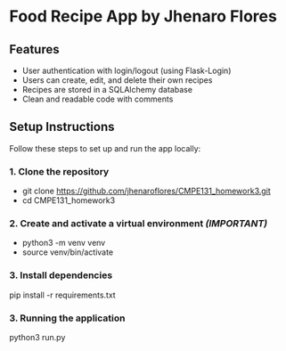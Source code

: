 # Food Recipe App by Jhenaro Flores

## Features

- User authentication with login/logout (using Flask-Login)
- Users can create, edit, and delete their own recipes
- Recipes are stored in a SQLAlchemy database
- Clean and readable code with comments

## Setup Instructions

Follow these steps to set up and run the app locally:

### 1. Clone the repository
- git clone https://github.com/jhenaroflores/CMPE131_homework3.git
- cd CMPE131_homework3

### 2. Create and activate a virtual environment *(IMPORTANT)*
- python3 -m venv venv
- source venv/bin/activate

### 3. Install dependencies
pip install -r requirements.txt

### 3. Running the application
python3 run.py
